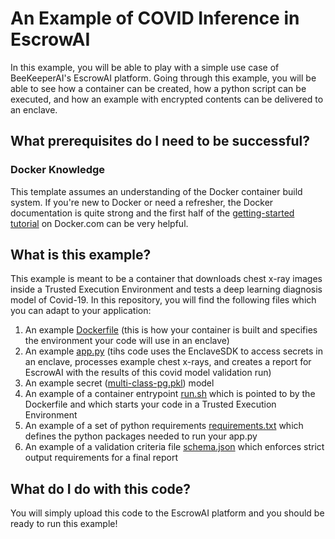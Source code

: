 # An Example of COVID Inference in EscrowAI

In this example, you will be able to play with a simple use case of BeeKeeperAI's EscrowAI platform. Going through this example, you will be able to see how a container can be created, how a python script can be executed, and how an example with encrypted contents can be delivered to an enclave.

## What prerequisites do I need to be successful?

### Docker Knowledge

This template assumes an understanding of the Docker container build system. If you're new to Docker or need a refresher, the Docker documentation is quite strong and the first half of the [getting-started tutorial](https://docs.docker.com/get-started/) on Docker.com can be very helpful.

## What is this example?

This example is meant to be a container that downloads chest x-ray images inside a Trusted Execution Environment and tests a deep learning diagnosis model of Covid-19. In this repository, you will find the following files which you can adapt to your application:

1. An example [Dockerfile](Dockerfile) (this is how your container is built and specifies the environment your code will use in an enclave)
2. An example [app.py](app.py) (tihs code uses the EnclaveSDK to access secrets in an enclave, processes example chest x-rays, and creates a report for EscrowAI with the results of this covid model validation run)
3. An example secret ([multi-class-pg.pkl](models/multi-class-pg.pkl)) model
4. An example of a container entrypoint [run.sh](run.sh) which is pointed to by the Dockerfile and which starts your code in a Trusted Execution Environment
5. An example of a set of python requirements [requirements.txt](requirements.txt) which defines the python packages needed to run your app.py
6. An example of a validation criteria file [schema.json](schema.json) which enforces strict output requirements for a final report

## What do I do with this code?

You will simply upload this code to the EscrowAI platform and you should be ready to run this example!

